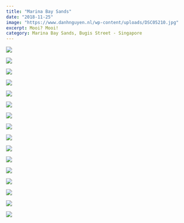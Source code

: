 ```yaml
---
title: "Marina Bay Sands"
date: "2018-11-25"
image: "https://www.danhnguyen.nl/wp-content/uploads/DSC05210.jpg"
excerpt: Mooi? Mooi!
category: Marina Bay Sands, Bugis Street - Singapore
---
```


![](https://www.danhnguyen.nl/wp-content/uploads//DSC05210-700x394.jpg)

![](https://www.danhnguyen.nl/wp-content/uploads//DSC05221-700x394.jpg)

![](https://www.danhnguyen.nl/wp-content/uploads//DSC05235-700x394.jpg)

![](https://www.danhnguyen.nl/wp-content/uploads//DSC05251-700x394.jpg)

![](https://www.danhnguyen.nl/wp-content/uploads//DSC05248-700x394.jpg)

![](https://www.danhnguyen.nl/wp-content/uploads//DSC05277-1-700x394.jpg)

![](https://www.danhnguyen.nl/wp-content/uploads//DSC05306-700x394.jpg)

![](https://www.danhnguyen.nl/wp-content/uploads//DSC05338-700x394.jpg)

![](https://www.danhnguyen.nl/wp-content/uploads//DSC05358-700x394.jpg)

![](https://www.danhnguyen.nl/wp-content/uploads//DSC05369-700x394.jpg)

![](https://www.danhnguyen.nl/wp-content/uploads//DSC05374-700x394.jpg)

![](https://www.danhnguyen.nl/wp-content/uploads//DSC05379-700x394.jpg)

![](https://www.danhnguyen.nl/wp-content/uploads//DSC05424-700x394.jpg)

![](https://www.danhnguyen.nl/wp-content/uploads//DSC05426-700x394.jpg)

![](https://www.danhnguyen.nl/wp-content/uploads//DSC05432-700x394.jpg)

![](https://www.danhnguyen.nl/wp-content/uploads//DSC05465-700x394.jpg)
